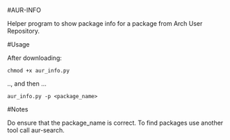 #AUR-INFO

Helper program to show package info for a package from Arch User Repository.

#Usage

After downloading:

```chmod +x aur_info.py```

.., and then ...

 ```aur_info.py -p <package_name>```

 #Notes

 Do ensure that the package_name is correct. To find packages use another tool call aur-search.
